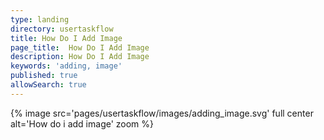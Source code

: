 ```yaml
---
type: landing
directory: usertaskflow
title: How Do I Add Image
page_title:  How Do I Add Image
description: How Do I Add Image
keywords: 'adding, image'
published: true
allowSearch: true
---
```

{% image src='pages/usertaskflow/images/adding_image.svg' full center alt='How do i add image' zoom %}

